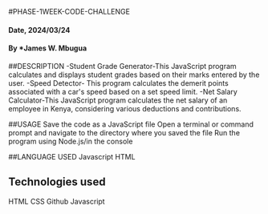 #PHASE-1WEEK-CODE-CHALLENGE

#### Date, 2024/03/24

#### By *James W. Mbugua

##DESCRIPTION
-Student Grade Generator-This JavaScript program calculates and displays student grades based on their marks entered by the user.
-Speed Detector- This program calculates the demerit points associated with a car's speed based on a set speed limit.
-Net Salary Calculator-This JavaScript program calculates the net salary of an employee in Kenya, considering various deductions and contributions. 

##USAGE
Save the code as a JavaScript file
Open a terminal or command prompt and navigate to the directory where you saved the file
Run the program using Node.js/in the console

##LANGUAGE USED
Javascript
HTML

## Technologies used
HTML
CSS
Github
Javascript
